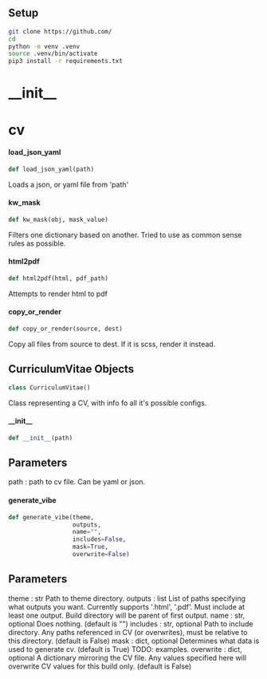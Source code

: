 ## Setup


```sh
git clone https://github.com/
cd 
python -m venv .venv
source .venv/bin/activate
pip3 install -r requirements.txt
```


<a id="__init__"></a>

# \_\_init\_\_

<a id="cv"></a>

# cv

<a id="cv.load_json_yaml"></a>

#### load\_json\_yaml

```python
def load_json_yaml(path)
```

Loads a json, or yaml file from 'path'

<a id="cv.kw_mask"></a>

#### kw\_mask

```python
def kw_mask(obj, mask_value)
```

Filters one dictionary based on another.
Tried to use as common sense rules as possible.

<a id="cv.html2pdf"></a>

#### html2pdf

```python
def html2pdf(html, pdf_path)
```

Attempts to render html to pdf

<a id="cv.copy_or_render"></a>

#### copy\_or\_render

```python
def copy_or_render(source, dest)
```

Copy all files from source to dest. If it is scss, render it instead.

<a id="cv.CurriculumVitae"></a>

## CurriculumVitae Objects

```python
class CurriculumVitae()
```

Class representing a CV, with info fo all it's possible configs.

<a id="cv.CurriculumVitae.__init__"></a>

#### \_\_init\_\_

```python
def __init__(path)
```

Parameters
----------
path : path to cv file. Can be yaml or json.

<a id="cv.CurriculumVitae.generate_vibe"></a>

#### generate\_vibe

```python
def generate_vibe(theme,
                  outputs,
                  name="",
                  includes=False,
                  mask=True,
                  overwrite=False)
```

Parameters
----------
theme : str
    Path to theme directory.
outputs : list
    List of paths specifying what outputs you want. 
    Currently supports '.html', '.pdf'.
    Must include at least one output.
    Build directory will be parent of first output.
name : str, optional
    Does nothing.
    (default is "")
includes : str, optional
    Path to include directory. 
    Any paths referenced in CV (or overwrites), must be relative to this directory.
    (default is False)
mask : dict, optional
    Determines what data is used to generate cv.
    (default is True)
    TODO: examples.
overwrite : dict, optional
    A dictionary mirroring the CV file.
    Any values specified here will overwrite CV values for this build only.
    (default is False)

